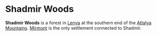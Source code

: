 # Shadmir Woods

**Shadmir Woods** is a forest in [Lenya](lenya.md) at the southern end of the [Attalya Mountains](attalya-mountains/attalya-mountains.md). [Mirmont](../../../ch-2-people-of-mote/societies/esterfell-accord/mirmont.md) is the only settlement connected to Shadmir.
